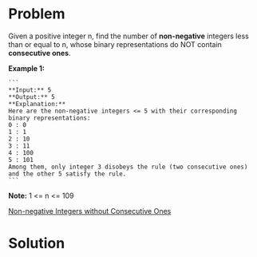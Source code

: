 
# Problem

Given a positive integer n, find the number of **non-negative** integers less
than or equal to n, whose binary representations do NOT contain **consecutive
ones**.

**Example 1:**  

    ```
    **Input:** 5
    **Output:** 5
    **Explanation:** 
    Here are the non-negative integers <= 5 with their corresponding binary representations:
    0 : 0
    1 : 1
    2 : 10
    3 : 11
    4 : 100
    5 : 101
    Among them, only integer 3 disobeys the rule (two consecutive ones) and the other 5 satisfy the rule. 
    ```

**Note:** 1 <= n <= 109



[Non-negative Integers without Consecutive Ones](https://leetcode.com/problems/non-negative-integers-without-consecutive-ones)

# Solution



